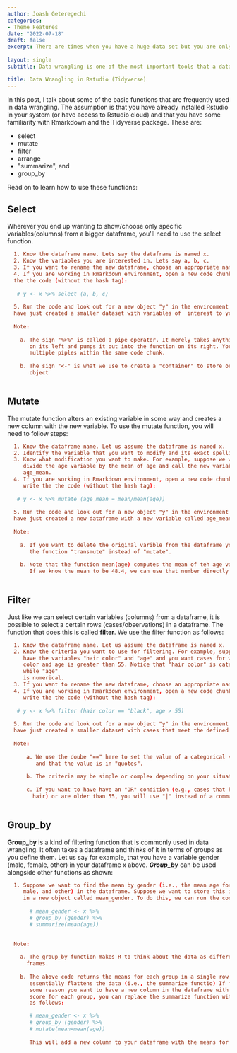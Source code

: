 ```yaml
---
author: Joash Geteregechi
categories:
- Theme Features
date: "2022-07-18"
draft: false
excerpt: There are times when you have a huge data set but you are only interested in a few variables (columns). What do you do that case? Suppose you want to transform a given variable using some criteria, what do you do? Manipulating a data set into a more usable form is often referred to as data wrangling. In this post, I provide a few quick tips that you may find helpful when dealing with a huge data set.
  
layout: single
subtitle: Data wrangling is one of the most important tools that a data scientist needs to have.

title: Data Wrangling in Rstudio (Tidyverse)
---
```


In this post, I talk about some of the basic functions that are frequently used in data wrangling. The assumption is that you have already installed Rstudio in your system (or have access to Rstudio cloud) and that you have some familiarity with Rmarkdown and the Tidyverse package. These are:

-   select
-   mutate
-   filter  
-   arrange
-   "summarize", and
-   group_by

<!-- The following links other pages on the website. I commented them out but you may find them very helpful. the + sign is just for adding an item, not required.
    + [homepage](/) (set in `content/_index.md`),
    + [about page](/about) in the sidebar (set in `content/about/sidebar/index.md`), and
    + [contact page](/contact) (set in `content/form/contact.md`). -->

Read on to learn how to use these functions:

## Select

Wherever you end up wanting to show/choose only specific variables(columns) from a bigger dataframe, you'll need to use the select function.

``` toml
  1. Know the dataframe name. Lets say the dataframe is named x.
  2. Know the variables you are interested in. Lets say a, b, c.
  3. If you want to rename the new dataframe, choose an appropriate name, say, y.
  4. If you are working in Rmarkdown environment, open a new code chunk and write 
  the the code (without the hash tag):
  
   # y <- x %>% select (a, b, c)
   
  5. Run the code and look out for a new object "y" in the environment area. You 
  have just created a smaller dataset with variables of  interest to you.
  
  Note: 
    
    a. The sign "%>%" is called a pipe operator. It merely takes anything 
       on its left and pumps it out into the function on its right. You can use 
       multiple piples within the same code chunk.
    
    b. The sign "<-" is what we use to create a "container" to store our new 
       object
  
```

<!-- This stuff was on the template so I just commented it out in case I need it for later
For each link, you'll need to start a new portion that begins with `[[params.social]]`. Then, pick your `icon` and `icon_pack` from the [Font Awesome](https://fontawesome.com/) free icon library:

-   Icon pack "fab" includes [brand icons](https://fontawesome.com/icons?d=gallery&s=brands&m=free)

-   Icon pack "fas" includes [solid icons](https://fontawesome.com/icons?d=gallery&s=solid&m=free)

-   Icon pack "far" includes [regular icons](https://fontawesome.com/icons?d=gallery&s=regular&m=free)

Finally, add the `url` that you would like users to go to when they click on that icon. All external links (i.e., those that start with `http`) will open in a new tab (that is, `target="_blank"`); relative links to pages within the site will open in the same window.

Now you should be all set to show/hide your social icons. Each of these will pull the social icons and urls from the settings you just created in your site configuration file.
-->

## Mutate

The mutate function alters an existing variable in some way and creates a new column with the new variable. To use the mutate function, you will need to follow steps:

``` toml
  1. Know the dataframe name. Let us assume the dataframe is named x.
  2. Identify the variable that you want to modify and its exact spelling.
  3. Know what modification you want to make. For example, suppose we want to 
     divide the age variable by the mean of age and call the new variable 
     age_mean.
  4. If you are working in Rmarkdown environment, open a new code chunk and 
     write the the code (without the hash tag):
  
   # y <- x %>% mutate (age_mean = mean/mean(age))
   
  5. Run the code and look out for a new object "y" in the environment area. You 
  have just created a new dataframe with a new variable called age_mean.
  
  Note: 
    
    a. If you want to delete the original varible from the dataframe you may use 
       the function "transmute" instead of "mutate".
    
    b. Note that the function mean(age) computes the mean of teh age variable. 
       If we know the mean to be 48.4, we can use that number directly. 
    
```

## Filter

Just like we can select certain variables (columns) from a dataframe, it is possible to select a certain rows (cases/observations) in a dataframe. The function that does this is called **filter**. We use the filter function as follows:

``` toml
  1. Know the dataframe name. Let us assume the dataframe is named x.
  2. Know the criteria you want to use for filtering. For example, suppose you 
     have the variables "hair color" and "age" and you want cases for which hair
     color and age is greater than 55. Notice that "hair color" is categorical 
     while "age"
     is numerical.
  3. If you want to rename the new dataframe, choose an appropriate name, say, y.
  4. If you are working in Rmarkdown environment, open a new code chunk and 
     write the the code (without the hash tag):
  
   # y <- x %>% filter (hair color == "black", age > 55)
   
  5. Run the code and look out for a new object "y" in the environment area. You 
  have just created a smaller dataset with cases that meet the defined criteria.
  
  Note: 
    
      a. We use the doube "==" here to set the value of a categorical variable 
         and that the value is in "quotes". 
        
      b. The criteria may be simple or complex depending on your situation.
      
      c. If you want to have have an "OR" condition (e.g., cases that have black 
        hair) or are older than 55, you will use "|" instead of a comma.
      
```


## Group_by

**Group_by** is a kind of filtering function that is commonly used in data wrangling.
It often takes a dataframe and thinks of it in terms of groups as you define them. Let us say for example, that you have a variable gender (male, female, other) in your dataframe x above. ***Group_by*** can be used alongside other functions as shown:

``` toml
  1. Suppose we want to find the mean by gender (i.e., the mean age for female, 
     male, and other) in the dataframe. Suppose we want to store this information
     in a new object called mean_gender. To do this, we can run the code: 
  
       # mean_gender <- x %>% 
       # group_by (gender) %>% 
       # summarize(mean(age))
   

  Note: 
    
    a. The group_by function makes R to think about the data as different data 
      frames.
      
    b. The above code returns the means for each group in a single row. It 
       essentially flattens the data (i.e., the summarize functio) If for 
       some reason you want to have a new column in the dataframe with the mean 
       score for each group, you can replace the summarize function with mutate 
       as follows:

       # mean_gender <- x %>% 
       # group_by (gender) %>% 
       # mutate(mean=mean(age))
       
       This will add a new column to your dataframe with the means for each case.
```



<!--
Open up `content/_index.md`. That file's YAML controls what you see on the homepage. Set `show_social_links` like so:

``` yaml
show_social_links: true # specify social accounts in site config
```

If you set this to `true` to show the icons on the homepage, your social icons in the footer will not show up even when you set `socialInFooter = true`, so as not to litter your site with too many icons.

## Show social in about page sidebar

Open up `content/about/sidebar/index.md`. That file's YAML controls what you see in the sidebar on the about page. Set `show_social_links` like so:

``` yaml
show_social_links: true # specify social accounts in site config
```

## Show social in contact page

You may use the YAML for your contact page (located in `content/form/contact.md`):

``` yaml
---
show_social_links: true # specify social accounts in site config
---
```
--> 